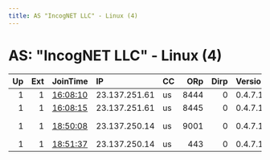 ```yaml
---
title: AS "IncogNET LLC" - Linux (4)
---
```


# AS: "IncogNET LLC" - Linux (4)

|   Up |   Ext | JoinTime                                                                                              | IP            | CC   |   ORp |   Dirp | Version   | Contact                   | Nickname   |   eFamMembers |
|-----:|------:|:------------------------------------------------------------------------------------------------------|:--------------|:-----|------:|-------:|:----------|:--------------------------|:-----------|--------------:|
|    1 |     1 | [16:08:10](https://nusenu.github.io/OrNetStats/w/relay/E2040A5754154BB4DCC48593B1B74927882A6813.html) | 23.137.251.61 | us   |  8444 |      0 | 0.4.7.13  | email:abuse tuxli.org pg  | bauruine   |            83 |
|    1 |     1 | [16:08:15](https://nusenu.github.io/OrNetStats/w/relay/55282713F5C90D2873076E8A04E9DC2CD22681B9.html) | 23.137.251.61 | us   |  8445 |      0 | 0.4.7.13  | email:abuse tuxli.org pg  | bauruine   |            83 |
|    1 |     1 | [18:50:08](https://nusenu.github.io/OrNetStats/w/relay/B0598085E3FDE2FE7F9D7040A2E352528A53B280.html) | 23.137.250.14 | us   |  9001 |      0 | 0.4.7.13  | Random Person icescream@c | IceScream  |             2 |
|    1 |     1 | [18:51:37](https://nusenu.github.io/OrNetStats/w/relay/4726082B4FC35CEC9F868C2468927E02117EEFA1.html) | 23.137.250.14 | us   |   443 |      0 | 0.4.7.13  | icescream@cocaine.ninja   | IceScream  |             1 |
